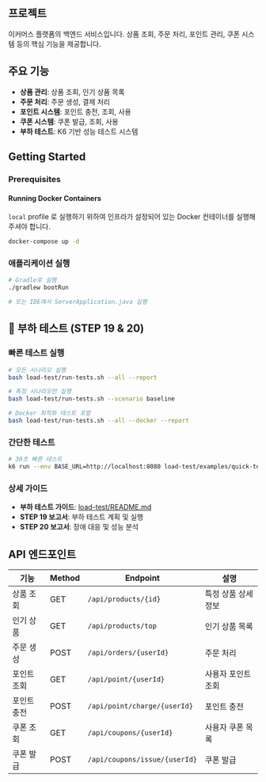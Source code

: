 ## 프로젝트

이커머스 플랫폼의 백엔드 서비스입니다. 상품 조회, 주문 처리, 포인트 관리, 쿠폰 시스템 등의 핵심 기능을 제공합니다.

## 주요 기능

- **상품 관리**: 상품 조회, 인기 상품 목록
- **주문 처리**: 주문 생성, 결제 처리
- **포인트 시스템**: 포인트 충전, 조회, 사용
- **쿠폰 시스템**: 쿠폰 발급, 조회, 사용
- **부하 테스트**: K6 기반 성능 테스트 시스템

## Getting Started

### Prerequisites

#### Running Docker Containers

`local` profile 로 실행하기 위하여 인프라가 설정되어 있는 Docker 컨테이너를 실행해주셔야 합니다.

```bash
docker-compose up -d
```

### 애플리케이션 실행

```bash
# Gradle로 실행
./gradlew bootRun

# 또는 IDE에서 ServerApplication.java 실행
```

## 🚀 부하 테스트 (STEP 19 & 20)

### 빠른 테스트 실행

```bash
# 모든 시나리오 실행
bash load-test/run-tests.sh --all --report

# 특정 시나리오만 실행
bash load-test/run-tests.sh --scenario baseline

# Docker 최적화 테스트 포함
bash load-test/run-tests.sh --all --docker --report
```

### 간단한 테스트

```bash
# 30초 빠른 테스트
k6 run --env BASE_URL=http://localhost:8080 load-test/examples/quick-test.js
```

### 상세 가이드

- **부하 테스트 가이드**: [load-test/README.md](./load-test/README.md)
- **STEP 19 보고서**: 부하 테스트 계획 및 실행
- **STEP 20 보고서**: 장애 대응 및 성능 분석

## API 엔드포인트

| 기능 | Method | Endpoint | 설명 |
|------|--------|----------|------|
| 상품 조회 | GET | `/api/products/{id}` | 특정 상품 상세 정보 |
| 인기 상품 | GET | `/api/products/top` | 인기 상품 목록 |
| 주문 생성 | POST | `/api/orders/{userId}` | 주문 처리 |
| 포인트 조회 | GET | `/api/point/{userId}` | 사용자 포인트 조회 |
| 포인트 충전 | POST | `/api/point/charge/{userId}` | 포인트 충전 |
| 쿠폰 조회 | GET | `/api/coupons/{userId}` | 사용자 쿠폰 목록 |
| 쿠폰 발급 | POST | `/api/coupons/issue/{userId}` | 쿠폰 발급 |